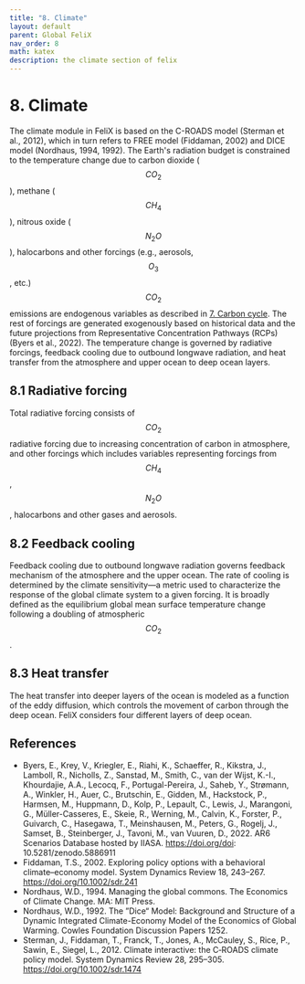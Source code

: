 ```yaml
---
title: "8. Climate"
layout: default
parent: Global FeliX
nav_order: 8
math: katex
description: the climate section of felix
---
```


# 8. Climate
The climate module in FeliX is based on the C-ROADS model (Sterman et al., 2012), which in turn refers to FREE model (Fiddaman, 2002) and DICE model (Nordhaus, 1994, 1992). The Earth's radiation budget is constrained to the temperature change due to carbon dioxide ($$CO_2$$), methane ($$CH_4$$), nitrous oxide ($$N_2O$$), halocarbons and other forcings (e.g., aerosols, $$O_3$$, etc.) $$CO_2$$ emissions are endogenous variables as described in [7. Carbon cycle](7_carbon_cycle.md). The rest of forcings are generated exogenously based on historical data and the future projections from Representative Concentration Pathways (RCPs) (Byers et al., 2022). The temperature change is governed by radiative forcings, feedback cooling due to outbound longwave radiation, and heat transfer from the atmosphere and upper ocean to deep ocean layers.

## 8.1 Radiative forcing
Total radiative forcing consists of $$CO_2$$ radiative forcing due to increasing concentration of carbon in atmosphere, and other forcings which includes variables representing forcings from $$CH_4$$, $$N_2O$$, halocarbons and other gases and aerosols.

## 8.2 Feedback cooling
Feedback cooling due to outbound longwave radiation governs feedback mechanism of the atmosphere and the upper ocean. The rate of cooling is determined by the climate sensitivity—a metric used to characterize the response of the global climate system to a given forcing. It is broadly defined as the equilibrium global mean surface temperature change following a doubling of atmospheric $$CO_2$$.

## 8.3 Heat transfer
The heat transfer into deeper layers of the ocean is modeled as a function of the eddy diffusion, which controls the movement of carbon through the deep ocean. FeliX considers four different layers of deep ocean.

## References
- Byers, E., Krey, V., Kriegler, E., Riahi, K., Schaeffer, R., Kikstra, J., Lamboll, R., Nicholls, Z., Sanstad, M., Smith, C., van der Wijst, K.-I., Khourdajie, A.A., Lecocq, F., Portugal-Pereira, J., Saheb, Y., Strømann, A., Winkler, H., Auer, C., Brutschin, E., Gidden, M., Hackstock, P., Harmsen, M., Huppmann, D., Kolp, P., Lepault, C., Lewis, J., Marangoni, G., Müller-Casseres, E., Skeie, R., Werning, M., Calvin, K., Forster, P., Guivarch, C., Hasegawa, T., Meinshausen, M., Peters, G., Rogelj, J., Samset, B., Steinberger, J., Tavoni, M., van Vuuren, D., 2022. AR6 Scenarios Database hosted by IIASA. https://doi.org/doi: 10.5281/zenodo.5886911
- Fiddaman, T.S., 2002. Exploring policy options with a behavioral climate–economy model. System Dynamics Review 18, 243–267. https://doi.org/10.1002/sdr.241
- Nordhaus, W.D., 1994. Managing the global commons. The Economics of Climate Change. MA: MIT Press.
- Nordhaus, W.D., 1992. The ”Dice“ Model: Background and Structure of a Dynamic Integrated Climate-Economy Model of the Economics of Global Warming. Cowles Foundation Discussion Papers 1252.
- Sterman, J., Fiddaman, T., Franck, T., Jones, A., McCauley, S., Rice, P., Sawin, E., Siegel, L., 2012. Climate interactive: the C‐ROADS climate policy model. System Dynamics Review 28, 295–305. https://doi.org/10.1002/sdr.1474

